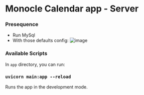 # Monocle Calendar app - Server

### Presequence
- Run MySql
- With those defaults config:
![image](https://user-images.githubusercontent.com/12120325/234252670-45729cd0-2c4f-4b62-8231-29cb058cbbe8.png)

### Available Scripts

In `app` directory, you can run:

### `uvicorn main:app --reload`

Runs the app in the development mode.
